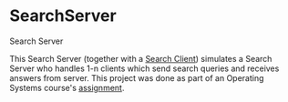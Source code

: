# SearchServer
Search Server

This Search Server (together with a [Search Client](https://github.com/The-Clayman/SearchClient)) simulates a Search Server who handles 1-n clients which send search queries and receives answers from server.
This project was done as part of an Operating Systems course's [assignment](http://www.elad-horev.org/Teaching/OS1/2016/Assignment.pdf).
